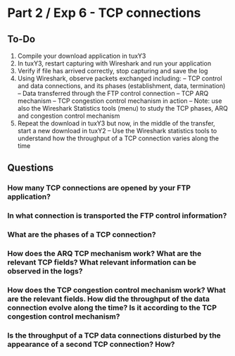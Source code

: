 # Part 2 / Exp 6 - TCP connections

## To-Do

1. Compile your download application in tuxY3
2. In tuxY3, restart capturing with Wireshark and run your application
3. Verify if file has arrived correctly, stop capturing and save the log
4. Using Wireshark, observe packets exchanged including:
– TCP control and data connections, and its phases (establishment, data,
termination)
– Data transferred through the FTP control connection
– TCP ARQ mechanism
– TCP congestion control mechanism in action
– Note: use also the Wireshark Statistics tools (menu) to study the TCP phases, ARQ and congestion control mechanism
5. Repeat the download in tuxY3 but now, in the middle of the transfer, start a new
download in tuxY2
– Use the Wireshark statistics tools to understand how the throughput of a
TCP connection varies along the time

## Questions

### How many TCP connections are opened by your FTP application?


### In what connection is transported the FTP control information?



### What are the phases of a TCP connection?



### How does the ARQ TCP mechanism work? What are the relevant TCP fields? What relevant information can be observed in the logs?


### How does the TCP congestion control mechanism work? What are the relevant fields. How did the throughput of the data connection evolve along the time? Is it according to the TCP congestion control mechanism?



### Is the throughput of a TCP data connections disturbed by the appearance of a second TCP connection? How?

